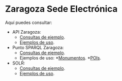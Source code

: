 # Zaragoza Sede Electrónica
Aquí puedes consultar:
* API Zaragoza:
  * [Consultas de ejemplo](http://zaragoza-sedeelectronica.github.io/api/queries/). 
  * [Ejemplos de uso](https://github.com/zaragoza-sedeelectronica/zaragoza-sedeelectronica.github.io/tree/master/api/ejemplos). 
* Punto SPARQL Zaragoza:
  * [Consultas de ejemplo](http://zaragoza-sedeelectronica.github.io/sparql/queries/). 
  * Ejemplos de uso:
      *[Monumentos](http://zaragoza-sedeelectronica.github.io/sparql/ejemplos/monumentos.html). 
      *[POIs](http://zaragoza-sedeelectronica.github.io/sparql/ejemplos/pois.html). 
* SOLR:
  * [Consultas de ejemplo](http://zaragoza-sedeelectronica.github.io/solr/queries/). 
  * [Ejemplos de uso](https://github.com/zaragoza-sedeelectronica/zaragoza-sedeelectronica.github.io/tree/master/solr/ejemplos). 
